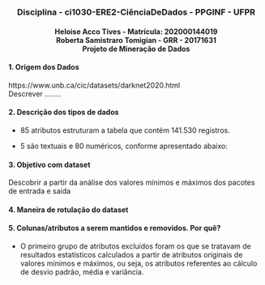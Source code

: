 <h3 align="center">
    Disciplina - ci1030-ERE2-CiênciaDeDados - PPGINF - UFPR 
</h3>

<h4 align="center">
  Heloise Acco Tives - Matrícula: 202000144019 <br />
  Roberta Samistraro Tomigian -  GRR - 20171631
  <br />
  Projeto de Mineração de Dados
</h4>

<h4>
1. Origem dos Dados
</h4>

<p>    
https://www.unb.ca/cic/datasets/darknet2020.html <br />
Descrever ........
</p>

<h4>
2. Descrição dos tipos de dados
</h4>

<p>  
    
- 85 atributos estruturam a tabela que contém 141.530 registros.

- 5 são textuais e 80 numéricos, conforme apresentado abaixo:

    
</p>

<h4>
3. Objetivo com dataset
</h4>
<p> 

Descobrir a partir da análise dos valores mínimos e máximos dos pacotes de entrada e saída
</p>
  

<h4>
4. Maneira de rotulação do dataset
</h4>


<p> 
</p>

<h4>
5. Colunas/atributos a serem mantidos e removidos. Por quê?
</h4>
<p> 
    
- O primeiro grupo de atributos excluídos foram os que se tratavam de resultados estatísticos calculados a partir de atributos originais de valores mínimos e máximos, ou seja, os atributos referentes ao cálculo de desvio padrão, média e variância. 
    
</p>  
  
  
